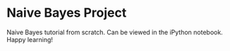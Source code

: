 # Naive Bayes Project
Naive Bayes tutorial from scratch. Can be viewed in the iPython notebook. Happy learning!